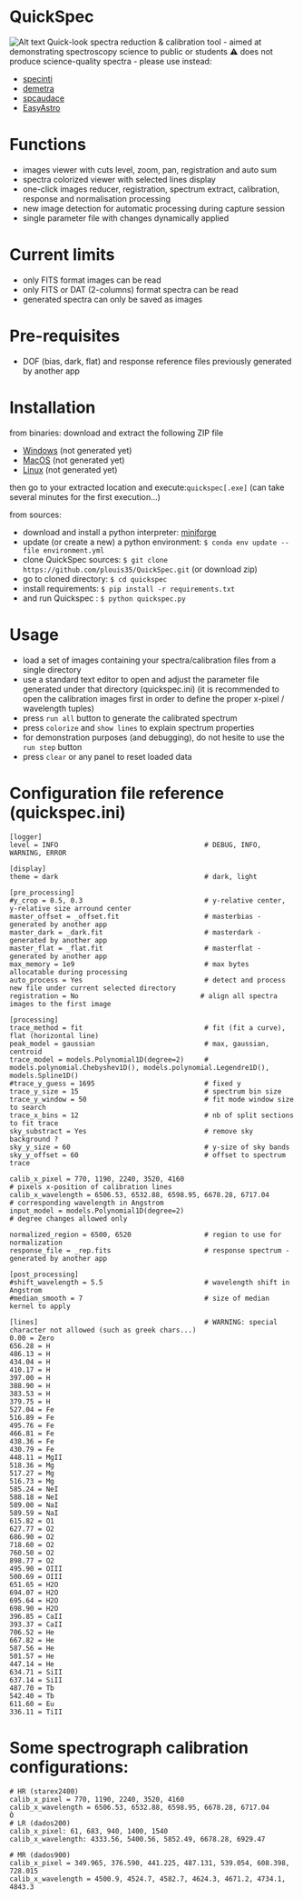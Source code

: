 # QuickSpec
![Alt text](./screenshot_01.PNG)
Quick-look spectra reduction &amp; calibration tool - aimed at demonstrating spectroscopy science to public or students
:warning: does not produce science-quality spectra - please use instead:
- [specinti](https://solex.astrosurf.com/specinti1_fr.html)
- [demetra](https://www.shelyak.com/logiciel/logiciel-demetra/)
- [spcaudace](http://spcaudace.free.fr)
- [EasyAstro](https://github.com/plouis35/EasyAstro.git)

# Functions
- images viewer with cuts level, zoom, pan, registration and auto sum
- spectra colorized viewer with selected lines display
- one-click images reducer, registration, spectrum extract, calibration, response and normalisation processing
- new image detection for automatic processing during capture session
- single parameter file with changes dynamically applied

# Current limits
- only FITS format images can be read
- only FITS or DAT (2-columns) format spectra can be read
- generated spectra can only be saved as images

# Pre-requisites
- DOF (bias, dark, flat) and response reference files previously generated by another app

# Installation
from binaries:
download and extract the following ZIP file
- [Windows](https://<to_come...>) (not generated yet)
- [MacOS](https://<to_come...>) (not generated yet)
- [Linux](https://<to_come...>) (not generated yet)

then go to your extracted location and execute:```quickspec[.exe]``` (can take several minutes for the first execution...)

from sources:
- download and install a python interpreter: [miniforge](https://github.com/conda-forge/miniforge)
- update (or create a new) a python environment: ```$ conda env update --file environment.yml```
- clone QuickSpec sources: ```$ git clone https://github.com/plouis35/QuickSpec.git``` (or download zip)
- go to cloned directory: ```$ cd quickspec```
- install requirements: ```$ pip install -r requirements.txt```
- and run Quickspec : ```$ python quickspec.py```

# Usage
- load a set of images containing your spectra/calibration files from a single directory
- use a standard text editor to open and adjust the parameter file generated under that directory (quickspec.ini)
(it is recommended to open the calibration images first in order to define the proper x-pixel / wavelength tuples)
- press ```run all``` button to generate the calibrated spectrum
- press ```colorize``` and ```show lines``` to explain spectrum properties
- for demonstration purposes (and debugging), do not hesite to use the ```run step``` button
- press ```clear``` or any panel to reset loaded data

# Configuration file reference (quickspec.ini)
```
[logger]
level = INFO                                    # DEBUG, INFO, WARNING, ERROR

[display]
theme = dark                                    # dark, light

[pre_processing]
#y_crop = 0.5, 0.3                              # y-relative center, y-relative size arround center
master_offset = _offset.fit                     # masterbias - generated by another app
master_dark = _dark.fit                         # masterdark - generated by another app
master_flat = _flat.fit                         # masterflat - generated by another app
max_memory = 1e9                                # max bytes allocatable during processing
auto_process = Yes                              # detect and process new file under current selected directory
registration = No                              # align all spectra images to the first image

[processing]
trace_method = fit                              # fit (fit a curve), flat (horizontal line)
peak_model = gaussian                           # max, gaussian, centroid
trace_model = models.Polynomial1D(degree=2)     # models.polynomial.Chebyshev1D(), models.polynomial.Legendre1D(), models.Spline1D()
#trace_y_guess = 1695                           # fixed y
trace_y_size = 15                               # spectrum bin size
trace_y_window = 50                             # fit mode window size to search 
trace_x_bins = 12                               # nb of split sections to fit trace
sky_substract = Yes                             # remove sky background ?
sky_y_size = 60                                 # y-size of sky bands
sky_y_offset = 60                               # offset to spectrum trace

calib_x_pixel = 770, 1190, 2240, 3520, 4160                             # pixels x-position of calibration lines
calib_x_wavelength = 6506.53, 6532.88, 6598.95, 6678.28, 6717.04        # corresponding wavelength in Angstrom
input_model = models.Polynomial1D(degree=2)                             # degree changes allowed only

normalized_region = 6500, 6520                  # region to use for normalization
response_file = _rep.fits                       # response spectrum - generated by another app

[post_processing]
#shift_wavelength = 5.5                         # wavelength shift in Angstrom
#median_smooth = 7                              # size of median kernel to apply 

[lines]                                         # WARNING: special character not allowed (such as greek chars...)
0.00 = Zero
656.28 = H
486.13 = H
434.04 = H
410.17 = H
397.00 = H 
388.90 = H 
383.53 = H
379.75 = H
527.04 = Fe 
516.89 = Fe 
495.76 = Fe 
466.81 = Fe 
438.36 = Fe 
430.79 = Fe 
448.11 = MgII
518.36 = Mg 
517.27 = Mg 
516.73 = Mg 
585.24 = NeI
588.18 = NeI
589.00 = NaI
589.59 = NaI
615.82 = O1 
627.77 = O2 
686.90 = O2 
718.60 = O2 
760.50 = O2 
898.77 = O2 
495.90 = OIII
500.69 = OIII
651.65 = H2O
694.07 = H2O
695.64 = H2O
698.90 = H2O
396.85 = CaII
393.37 = CaII
706.52 = He
667.82 = He
587.56 = He
501.57 = He
447.14 = He
634.71 = SiII
637.14 = SiII
487.70 = Tb 
542.40 = Tb 
611.60 = Eu 
336.11 = TiII
```

# Some spectrograph calibration configurations: 

```
# HR (starex2400)
calib_x_pixel = 770, 1190, 2240, 3520, 4160
calib_x_wavelength = 6506.53, 6532.88, 6598.95, 6678.28, 6717.04
Ò
# LR (dados200)
calib_x_pixel: 61, 683, 940, 1400, 1540
calib_x_wavelength: 4333.56, 5400.56, 5852.49, 6678.28, 6929.47

# MR (dados900)
calib_x_pixel = 349.965, 376.590, 441.225, 487.131, 539.054, 608.398,  728.015
calib_x_wavelength = 4500.9, 4524.7, 4582.7, 4624.3, 4671.2, 4734.1, 4843.3

```